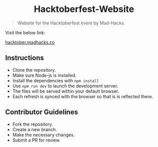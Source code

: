 <h1 align="center">Hacktoberfest-Website</h1>

> Website for the Hacktoberfest event by Mad-Hacks.

Visit the below link:

[hacktober.madhacks.co](http://hacktober.madhacks.co/)

## Instructions

* Clone the repository.
* Make sure Node-js is installed.
* Install the dependencies with ```npm install```
* Use ```npm run dev``` to launch the development server.
* The files will be served within your default browser.
* Each refresh is synced with the browser so that is is reflected there.

## Contributor Guidelines

* Fork the repository.
* Create a new branch.
* Make the necessary changes.
* Submit a PR for review.
